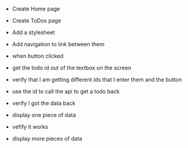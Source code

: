 - Create Home page

- Create ToDos page

- Add a stylesheet

- Add navigation to link between them


- when button clicked
- get the todo id out of the textbox on the screen
- verify that I am getting different ids that I enter them and the button
- use the id to call the api to get a todo back
- verify I got the data back
- display one piece of data
- vefify it works
- display more pieces of data
